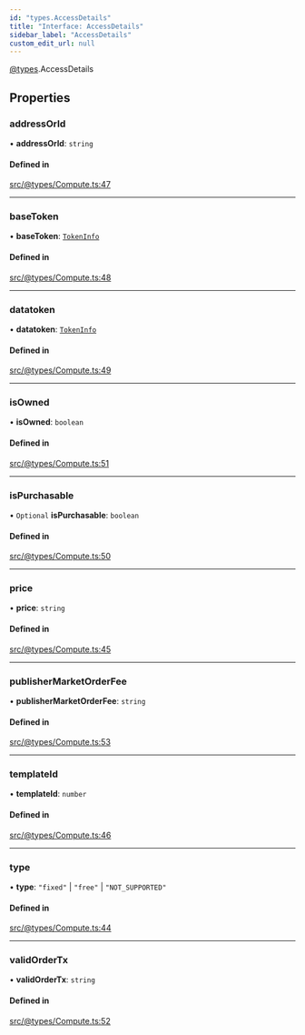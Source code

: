 ```yaml
---
id: "types.AccessDetails"
title: "Interface: AccessDetails"
sidebar_label: "AccessDetails"
custom_edit_url: null
---
```


[@types](../modules/types.md).AccessDetails

## Properties

### addressOrId

• **addressOrId**: `string`

#### Defined in

[src/@types/Compute.ts:47](https://github.com/deltaDAO/nautilus/blob/a089200/src/@types/Compute.ts#L47)

___

### baseToken

• **baseToken**: [`TokenInfo`](types.TokenInfo.md)

#### Defined in

[src/@types/Compute.ts:48](https://github.com/deltaDAO/nautilus/blob/a089200/src/@types/Compute.ts#L48)

___

### datatoken

• **datatoken**: [`TokenInfo`](types.TokenInfo.md)

#### Defined in

[src/@types/Compute.ts:49](https://github.com/deltaDAO/nautilus/blob/a089200/src/@types/Compute.ts#L49)

___

### isOwned

• **isOwned**: `boolean`

#### Defined in

[src/@types/Compute.ts:51](https://github.com/deltaDAO/nautilus/blob/a089200/src/@types/Compute.ts#L51)

___

### isPurchasable

• `Optional` **isPurchasable**: `boolean`

#### Defined in

[src/@types/Compute.ts:50](https://github.com/deltaDAO/nautilus/blob/a089200/src/@types/Compute.ts#L50)

___

### price

• **price**: `string`

#### Defined in

[src/@types/Compute.ts:45](https://github.com/deltaDAO/nautilus/blob/a089200/src/@types/Compute.ts#L45)

___

### publisherMarketOrderFee

• **publisherMarketOrderFee**: `string`

#### Defined in

[src/@types/Compute.ts:53](https://github.com/deltaDAO/nautilus/blob/a089200/src/@types/Compute.ts#L53)

___

### templateId

• **templateId**: `number`

#### Defined in

[src/@types/Compute.ts:46](https://github.com/deltaDAO/nautilus/blob/a089200/src/@types/Compute.ts#L46)

___

### type

• **type**: ``"fixed"`` \| ``"free"`` \| ``"NOT_SUPPORTED"``

#### Defined in

[src/@types/Compute.ts:44](https://github.com/deltaDAO/nautilus/blob/a089200/src/@types/Compute.ts#L44)

___

### validOrderTx

• **validOrderTx**: `string`

#### Defined in

[src/@types/Compute.ts:52](https://github.com/deltaDAO/nautilus/blob/a089200/src/@types/Compute.ts#L52)
